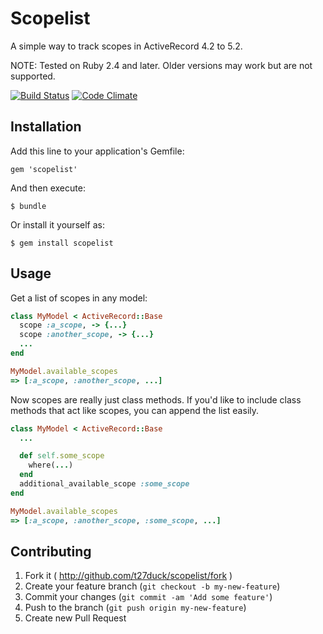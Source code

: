 # Scopelist

A simple way to track scopes in ActiveRecord 4.2 to 5.2.

NOTE: Tested on Ruby 2.4 and later. Older versions may work but are not supported.

[![Build Status](https://travis-ci.org/t27duck/scopelist.svg?branch=master)](https://travis-ci.org/t27duck/scopelist)
[![Code Climate](https://codeclimate.com/github/t27duck/scopelist/badges/gpa.svg)](https://codeclimate.com/github/t27duck/scopelist)

## Installation

Add this line to your application's Gemfile:

    gem 'scopelist'

And then execute:

    $ bundle

Or install it yourself as:

    $ gem install scopelist

## Usage

Get a list of scopes in any model:

```ruby
class MyModel < ActiveRecord::Base
  scope :a_scope, -> {...}
  scope :another_scope, -> {...}
  ...
end

MyModel.available_scopes
=> [:a_scope, :another_scope, ...]
```

Now scopes are really just class methods. If you'd like to include class methods that act like scopes, you can append the list easily.

```ruby
class MyModel < ActiveRecord::Base
  ...

  def self.some_scope
    where(...)
  end
  additional_available_scope :some_scope
end

MyModel.available_scopes
=> [:a_scope, :another_scope, :some_scope, ...]
```

## Contributing

1. Fork it ( http://github.com/t27duck/scopelist/fork )
2. Create your feature branch (`git checkout -b my-new-feature`)
3. Commit your changes (`git commit -am 'Add some feature'`)
4. Push to the branch (`git push origin my-new-feature`)
5. Create new Pull Request
